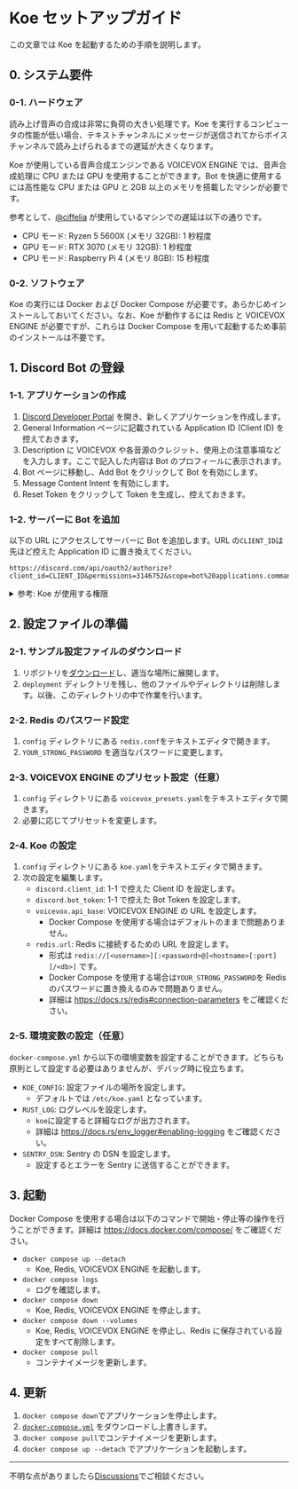 # Koe セットアップガイド

この文章では Koe を起動するための手順を説明します。

## 0. システム要件

### 0-1. ハードウェア

読み上げ音声の合成は非常に負荷の大きい処理です。Koe を実行するコンピュータの性能が低い場合、テキストチャンネルにメッセージが送信されてからボイスチャンネルで読み上げられるまでの遅延が大きくなります。

Koe が使用している音声合成エンジンである VOICEVOX ENGINE では、音声合成処理に CPU または GPU を使用することができます。Bot を快適に使用するには高性能な CPU または GPU と 2GB 以上のメモリを搭載したマシンが必要です。

参考として、[@ciffelia](https://github.com/ciffelia) が使用しているマシンでの遅延は以下の通りです。

- CPU モード: Ryzen 5 5600X (メモリ 32GB): 1 秒程度
- GPU モード: RTX 3070 (メモリ 32GB): 1 秒程度
- CPU モード: Raspberry Pi 4 (メモリ 8GB): 15 秒程度

### 0-2. ソフトウェア

Koe の実行には Docker および Docker Compose が必要です。あらかじめインストールしておいてください。なお、Koe が動作するには Redis と VOICEVOX ENGINE が必要ですが、これらは Docker Compose を用いて起動するため事前のインストールは不要です。

## 1. Discord Bot の登録

### 1-1. アプリケーションの作成

1. [Discord Developer Portal](https://discord.com/developers/applications) を開き、新しくアプリケーションを作成します。
2. General Information ページに記載されている Application ID (Client ID) を控えておきます。
3. Description に VOICEVOX や各音源のクレジット、使用上の注意事項などを入力します。ここで記入した内容は Bot のプロフィールに表示されます。
4. Bot ページに移動し、Add Bot をクリックして Bot を有効にします。
5. Message Content Intent を有効にします。
6. Reset Token をクリックして Token を生成し、控えておきます。

### 1-2. サーバーに Bot を追加

以下の URL にアクセスしてサーバーに Bot を追加します。URL の`CLIENT_ID`は先ほど控えた Application ID に置き換えてください。

```
https://discord.com/api/oauth2/authorize?client_id=CLIENT_ID&permissions=3146752&scope=bot%20applications.commands
```

<details>
  <summary>参考: Koe が使用する権限</summary>
  
  - OAuth2 Scopes
    - `application.commands`
    - `bot`
  - Bot Permissions
    - General Permissions
      - View Channels
    - Voice Permissions
      - Connect
      - Speak
</details>

## 2. 設定ファイルの準備

### 2-1. サンプル設定ファイルのダウンロード

1. リポジトリを[ダウンロード](https://github.com/ciffelia/koe/archive/refs/heads/main.zip)し、適当な場所に展開します。
2. `deployment` ディレクトリを残し、他のファイルやディレクトリは削除します。以後、このディレクトリの中で作業を行います。

### 2-2. Redis のパスワード設定

1. `config` ディレクトリにある `redis.conf`をテキストエディタで開きます。
2. `YOUR_STRONG_PASSWORD` を適当なパスワードに変更します。

### 2-3. VOICEVOX ENGINE のプリセット設定（任意）

1. `config` ディレクトリにある `voicevox_presets.yaml`をテキストエディタで開きます。
2. 必要に応じてプリセットを変更します。

### 2-4. Koe の設定

1. `config` ディレクトリにある `koe.yaml`をテキストエディタで開きます。
2. 次の設定を編集します。
   - `discord.client_id`: 1-1 で控えた Client ID を設定します。
   - `discord.bot_token`: 1-1 で控えた Bot Token を設定します。
   - `voicevox.api_base`: VOICEVOX ENGINE の URL を設定します。
     - Docker Compose を使用する場合はデフォルトのままで問題ありません。
   - `redis.url`: Redis に接続するための URL を設定します。
     - 形式は `redis://[<username>][:<password>@]<hostname>[:port][/<db>]` です。
     - Docker Compose を使用する場合は`YOUR_STRONG_PASSWORD`を Redis のパスワードに置き換えるのみで問題ありません。
     - 詳細は https://docs.rs/redis#connection-parameters をご確認ください。

### 2-5. 環境変数の設定（任意）

`docker-compose.yml` から以下の環境変数を設定することができます。どちらも原則として設定する必要はありませんが、デバッグ時に役立ちます。

- `KOE_CONFIG`: 設定ファイルの場所を設定します。
  - デフォルトでは `/etc/koe.yaml` となっています。
- `RUST_LOG`: ログレベルを設定します。
  - `koe`に設定すると詳細なログが出力されます。
  - 詳細は https://docs.rs/env_logger#enabling-logging をご確認ください。
- `SENTRY_DSN`: Sentry の DSN を設定します。
  - 設定するとエラーを Sentry に送信することができます。

## 3. 起動

Docker Compose を使用する場合は以下のコマンドで開始・停止等の操作を行うことができます。詳細は https://docs.docker.com/compose/ をご確認ください。

- `docker compose up --detach`
  - Koe, Redis, VOICEVOX ENGINE を起動します。
- `docker compose logs`
  - ログを確認します。
- `docker compose down`
  - Koe, Redis, VOICEVOX ENGINE を停止します。
- `docker compose down --volumes`
  - Koe, Redis, VOICEVOX ENGINE を停止し、Redis に保存されている設定をすべて削除します。
- `docker compose pull`
  - コンテナイメージを更新します。

## 4. 更新

1. `docker compose down`でアプリケーションを停止します。
2. [`docker-compose.yml`](https://github.com/ciffelia/koe/blob/main/docker-compose.yml) をダウンロードし上書きします。
3. `docker compose pull`でコンテナイメージを更新します。
4. `docker compose up --detach` でアプリケーションを起動します。

---

不明な点がありましたら[Discussions](https://github.com/ciffelia/koe/discussions)でご相談ください。
